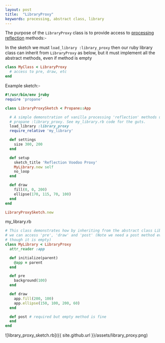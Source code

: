 ```yaml
---
layout: post
title:  "LibraryProxy"
keywords: processing, abstract class, library
---
```

The purpose of the `LibraryProxy` class is to provide access to [processing reflection][library] methods:-

In the sketch we must `load_library :library_proxy` then our ruby library class can inherit from `LibraryProxy` as below, but it must implement all the abstract methods, even if method is empty

```ruby
class MyClass < LibraryProxy
  # access to pre, draw, etc
end
```

Example sketch:-
```ruby
#!/usr/bin/env jruby
require 'propane'

class LibraryProxySketch < Propane::App

  # A simple demonstration of vanilla processing 'reflection' methods using
  # propane :library_proxy. See my_library.rb code for the guts.
  load_library :library_proxy
  require_relative 'my_library'

  def settings
    size 300, 200
  end

  def setup
    sketch_title 'Reflection Voodoo Proxy'
    MyLibrary.new self
    no_loop
  end

  def draw
    fill(0, 0, 200)
    ellipse(170, 115, 70, 100)
  end
end

LibraryProxySketch.new
```
my_library.rb

```ruby
# This class demonstrates how by inheriting from the abstract class LibraryProxy
# we can access 'pre', 'draw' and 'post' (Note we need a post method even
# though it is empty)
class MyLibrary < LibraryProxy
  attr_reader :app

  def initialize(parent)
    @app = parent
  end

  def pre
    background(100)
  end

  def draw
    app.fill(200, 100)
    app.ellipse(150, 100, 200, 60)
  end

  def post # required but empty method is fine
  end
end
```

![library_proxy_sketch.rb]({{ site.github.url }}/assets/library_proxy.png)

[library]:https://github.com/processing/processing/wiki/Library-Basics
